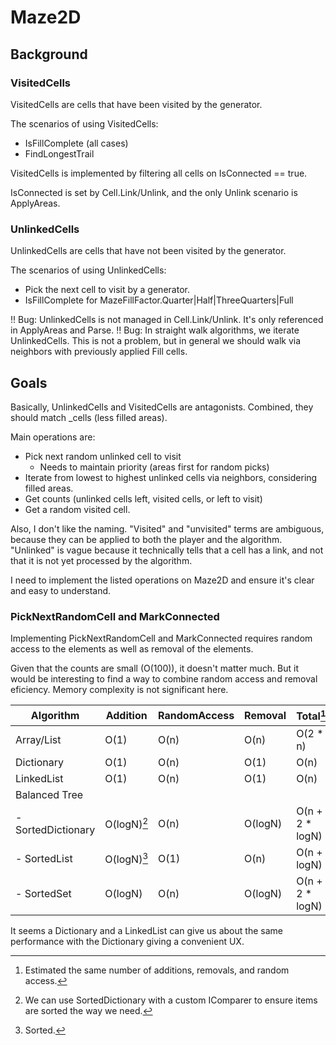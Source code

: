 # Maze2D

## Background

### VisitedCells

VisitedCells are cells that have been visited by the generator.

The scenarios of using VisitedCells:

- IsFillComplete (all cases)
- FindLongestTrail

VisitedCells is implemented by filtering all cells on IsConnected == true.

IsConnected is set by Cell.Link/Unlink, and the only Unlink scenario is
ApplyAreas.

### UnlinkedCells

UnlinkedCells are cells that have not been visited by the generator.

The scenarios of using UnlinkedCells:

- Pick the next cell to visit by a generator.
- IsFillComplete for MazeFillFactor.Quarter|Half|ThreeQuarters|Full

!! Bug: UnlinkedCells is not managed in Cell.Link/Unlink. It's only
referenced in ApplyAreas and Parse.
!! Bug: In straight walk algorithms, we iterate UnlinkedCells. This is not a
problem, but in general we should walk via neighbors with previously applied
Fill cells.

## Goals

Basically, UnlinkedCells and VisitedCells are antagonists. Combined, they should
match \_cells (less filled areas).

Main operations are:

- Pick next random unlinked cell to visit
  - Needs to maintain priority (areas first for random picks)
- Iterate from lowest to highest unlinked cells via neighbors, considering
  filled areas.
- Get counts (unlinked cells left, visited cells, or left to visit)
- Get a random visited cell.

Also, I don't like the naming. "Visited" and "unvisited" terms are ambiguous,
because they can be applied to both the player and the algorithm. "Unlinked"
is vague because it technically tells that a cell has a link, and not that it
is not yet processed by the algorithm.

I need to implement the listed operations on Maze2D and ensure it's clear and
easy to understand.

### PickNextRandomCell and MarkConnected

Implementing PickNextRandomCell and MarkConnected requires random access to the
elements as well as removal of the elements.

Given that the counts are small (O(100)), it doesn't matter much. But it would
be interesting to find a way to combine random access and removal eficiency.
Memory complexity is not significant here.

| Algorithm          | Addition    | RandomAccess | Removal | Total[^3]        |
| ------------------ | ----------- | ------------ | ------- | ---------------- |
| Array/List         | O(1)        | O(n)         | O(n)    | O(2 \* n)        |
| Dictionary         | O(1)        | O(n)         | O(1)    | O(n)             |
| LinkedList         | O(1)        | O(n)         | O(1)    | O(n)             |
| Balanced Tree      |             |              |         |                  |
| - SortedDictionary | O(logN)[^4] | O(n)         | O(logN) | O(n + 2 \* logN) |
| - SortedList       | O(logN)[^2] | O(1)         | O(n)    | O(n + logN)      |
| - SortedSet        | O(logN)     | O(n)         | O(logN) | O(n + 2 \* logN) |

[^2]: Sorted.
[^3]:
    Estimated the same number of additions, removals, and random
    access.

[^4]:
    We can use SortedDictionary with a custom IComparer to ensure items are
    sorted the way we need.

It seems a Dictionary and a LinkedList can give us about the same performance
with the Dictionary giving a convenient UX.
